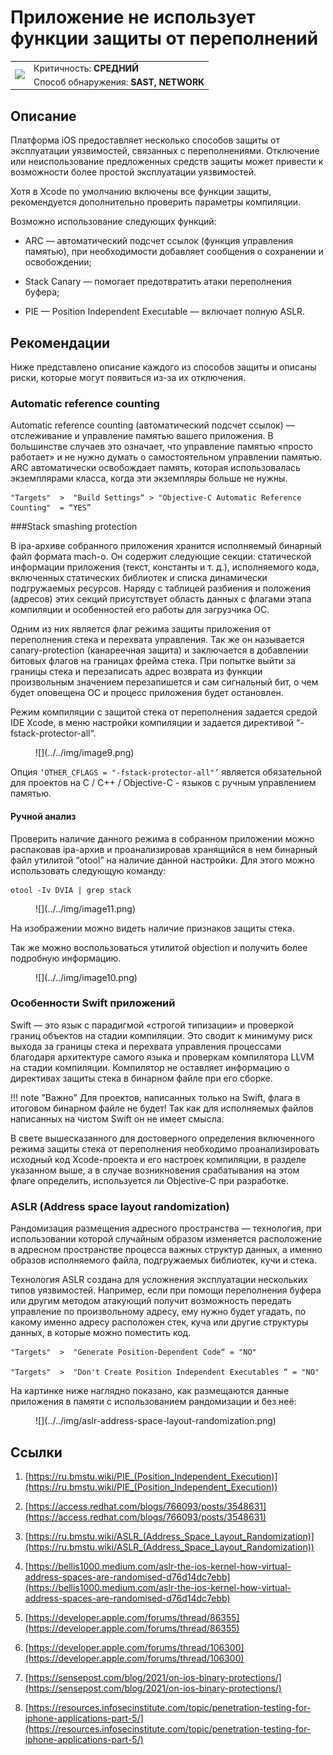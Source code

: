 # Приложение не использует функции защиты от переполнений

<table class='noborder'>
    <colgroup>
      <col/>
      <col/>
    </colgroup>
    <tbody>
      <tr>
        <td rowspan="2"><img src="../../../img/defekt_srednij.png"/></td>
        <td>Критичность:<strong> СРЕДНИЙ</strong></td>
      </tr>
      <tr>
        <td>Способ обнаружения:<strong> SAST, NETWORK</strong></td>
      </tr>
    </tbody>
</table>

## Описание

Платформа iOS предоставляет несколько способов защиты от эксплуатации уязвимостей, связанных с переполнениями. Отключение или неиспользование предложенных средств защиты может привести к возможности более простой эксплуатации уязвимостей.

Хотя в Xcode по умолчанию включены все функции защиты, рекомендуется дополнительно проверить параметры компиляции.

Возможно использование следующих функций:

* ARC — автоматический подсчет ссылок  (функция управления памятью), при необходимости добавляет сообщения о сохранении и освобождении;

* Stack Canary — помогает предотвратить атаки переполнения буфера;

* PIE — Position Independent Executable — включает полную ASLR.

## Рекомендации

Ниже представлено описание каждого из способов защиты и описаны риски, которые могут появиться из-за их отключения.

### Automatic reference counting

Automatic reference counting (автоматический подсчет ссылок) — отслеживание и управление памятью вашего приложения. В большинстве случаев это означает, что управление памятью «просто работает» и не нужно думать о самостоятельном управлении памятью. ARC автоматически освобождает память, которая использовалась экземплярами класса, когда эти экземпляры больше не нужны.

    "Targets"  >  "Build Settings“ > "Objective-C Automatic Reference Counting"  = “YES”

###Stack smashing protection

В ipa-архиве собранного приложения хранится исполняемый бинарный файл формата mach-o. Он содержит следующие секции: статической информации приложения (текст, константы и т. д.), исполняемого кода, включенных статических библиотек и списка динамически подгружаемых ресурсов. Наряду с таблицей разбиения и положения (адресов) этих секций присутствует область данных с флагами этапа компиляции и особенностей его работы для загрузчика ОС.

Одним из них является флаг режима защиты приложения от переполнения стека и перехвата управления. Так же он называется canary-protection (канареечная защита) и заключается в добавлении битовых флагов на границах фрейма стека. При попытке выйти за границы стека и перезаписать адрес возврата из функции произвольным значением перезапишется и сам сигнальный бит, о чем будет оповещена ОС и процесс приложения будет остановлен.

Режим компиляции с защитой стека от переполнения задается средой IDE Xcode, в меню настройки компиляции и задается директивой “-fstack-protector-all“.

<figure markdown>
![](../../img/image9.png)
</figure>


Опция `‘OTHER_CFLAGS = "-fstack-protector-all"’` является обязательной для проектов на C / C++ / Objective-C - языков с ручным управлением памятью.

#### Ручной анализ

Проверить наличие данного режима в собранном приложении можно распаковав ipa-архив и проанализировав хранящийся в нем бинарный файл утилитой “otool” на наличие данной настройки. Для этого можно использовать следующую команду:

    otool -Iv DVIA | grep stack

<figure markdown>
![](../../img/image11.png)
</figure>

На изображении можно видеть наличие признаков защиты стека.

Так же можно воспользоваться утилитой  objection и получить более подробную информацию.

<figure markdown>
![](../../img/image10.png)
</figure>

### Особенности Swift приложений

Swift — это язык с парадигмой «строгой типизации» и проверкой границ объектов на стадии компиляции. Это сводит к минимуму риск выхода за границы стека и перехвата управления процессами благодаря архитектуре самого языка и проверкам компилятора LLVM на стадии компиляции. Компилятор не оставляет информацию о директивах защиты стека в бинарном файле при его сборке.

!!! note "Важно"
    Для проектов, написанных только на Swift, флага в итоговом бинарном файле не будет! Так как для исполняемых файлов написанных на чистом Swift он не имеет смысла.

В свете вышесказанного для достоверного определения включенного режима защиты стека от переполнения необходимо проанализировать исходный код Xcode-проекта и его настроек компиляции, в разделе указанном выше, а в случае возникновения срабатывания на этом флаге определить, используется ли Objective-C при разработке.

### ASLR (Address space layout randomization)
Рандомизация размещения адресного пространства — технология, при использовании которой случайным образом изменяется расположение в адресном пространстве процесса важных структур данных, а именно образов исполняемого файла, подгружаемых библиотек, кучи и стека.

Технология ASLR создана для усложнения эксплуатации нескольких типов уязвимостей. Например, если при помощи переполнения буфера или другим методом атакующий получит возможность передать управление по произвольному адресу, ему нужно будет угадать, по какому именно адресу расположен стек, куча или другие структуры данных, в которые можно поместить код.

    "Targets"  >  "Generate Position-Dependent Code“ = "NO"

    "Targets"  >  "Don't Create Position Independent Executables “ = "NO"

На картинке ниже наглядно показано, как размещаются данные приложения в памяти с использованием рандомизации и без неё:

<figure markdown>
![](../../img/aslr-address-space-layout-randomization.png)
</figure>

## Ссылки

1. [https://ru.bmstu.wiki/PIE_(Position_Independent_Execution)](https://ru.bmstu.wiki/PIE_(Position_Independent_Execution))

2. [https://access.redhat.com/blogs/766093/posts/3548631](https://access.redhat.com/blogs/766093/posts/3548631)

3. [https://ru.bmstu.wiki/ASLR_(Address_Space_Layout_Randomization)](https://ru.bmstu.wiki/ASLR_(Address_Space_Layout_Randomization))

4. [https://bellis1000.medium.com/aslr-the-ios-kernel-how-virtual-address-spaces-are-randomised-d76d14dc7ebb](https://bellis1000.medium.com/aslr-the-ios-kernel-how-virtual-address-spaces-are-randomised-d76d14dc7ebb)

5. [https://developer.apple.com/forums/thread/86355](https://developer.apple.com/forums/thread/86355)

6. [https://developer.apple.com/forums/thread/106300](https://developer.apple.com/forums/thread/106300)

7. [https://sensepost.com/blog/2021/on-ios-binary-protections/](https://sensepost.com/blog/2021/on-ios-binary-protections/)

8. [https://resources.infosecinstitute.com/topic/penetration-testing-for-iphone-applications-part-5/](https://resources.infosecinstitute.com/topic/penetration-testing-for-iphone-applications-part-5/)